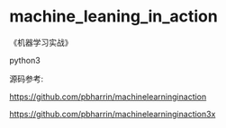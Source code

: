 # machine_leaning_in_action
《机器学习实战》

python3



源码参考:

https://github.com/pbharrin/machinelearninginaction

https://github.com/pbharrin/machinelearninginaction3x